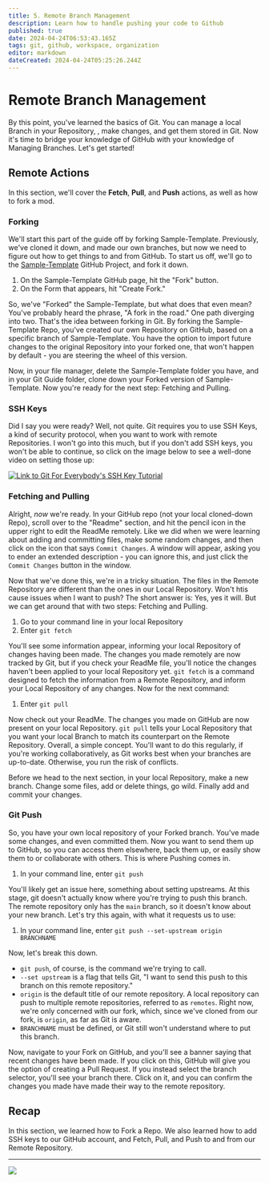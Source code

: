 ```yaml
---
title: 5. Remote Branch Management
description: Learn how to handle pushing your code to Github
published: true
date: 2024-04-24T06:53:43.165Z
tags: git, github, workspace, organization
editor: markdown
dateCreated: 2024-04-24T05:25:26.244Z
---
```


# Remote Branch Management
By this point, you've learned the basics of Git. You can manage a local Branch in your Repository, , make changes, and get them stored in Git. Now it's time to bridge your knowledge of GitHub with your knowledge of Managing Branches. Let's get started!

## Remote Actions
In this section, we'll cover the **Fetch**, **Pull**, and **Push** actions, as well as how to fork a mod.

### Forking
We'll start this part of the guide off by forking Sample-Template. Previously, we've cloned it down, and made our own branches, but now we need to figure out how to get things to and from GitHub. To start us off, we'll go to the [Sample-Template](https://github.com/BG3-Community-Library-Team/Sample-Template) GitHub Project, and fork it down.

1. On the Sample-Template GitHub page, hit the "Fork" button.
2. On the Form that appears, hit "Create Fork."

So, we've "Forked" the Sample-Template, but what does that even mean? You've probably heard the phrase, "A fork in the road." One path diverging into two. That's the idea between forking in Git. By forking the Sample-Template Repo, you've created our own Repository on GitHub, based on a specific branch of Sample-Template. You have the option to import future changes to the original Repository into your forked one, that won't happen by default - you are steering the wheel of this version.

Now, in your file manager, delete the Sample-Template folder you have, and in your Git Guide folder, clone down your Forked version of Sample-Template. Now you're ready for the next step: Fetching and Pulling. 

### SSH Keys
Did I say you were ready? Well, not quite. Git requires you to use SSH Keys, a kind of security protocol, when you want to work with remote Repositories. I won't go into this much, but if you don't add SSH keys, you won't be able to continue, so click on the image below to see a well-done video on setting those up:

[![Link to Git For Everybody's SSH Key Tutorial](http://img.youtube.com/vi/Z3ELWci34cM/0.jpg)](https://www.youtube.com/watch?v=Z3ELWci34cM "Git for Everybody: Creating and adding your SSH Key (Windows, Mac and Linux)")

### Fetching and Pulling 
Alright, *now* we're ready. In your GitHub repo (not your local cloned-down Repo), scroll over to the "Readme" section, and hit the pencil icon in the upper right to edit the ReadMe remotely. Like we did when we were learning about adding and committing files, make some random changes, and then click on the icon that says `Commit Changes`. A window will appear, asking you to ender an extended description - you can ignore this, and just click the `Commit Changes` button in the window.

Now that we've done this, we're in a tricky situation. The files in the Remote Repository are different than the ones in our Local Repository. Won't htis cause issues when I want to push? The short answer is: Yes, yes it will. But we can get around that with two steps: Fetching and Pulling.

1. Go to your command line in your local Repository
2. Enter `git fetch`

You'll see some information appear, informing your local Repository of changes having been made. The changes you made remotely are now tracked by Git, but if you check your ReadMe file, you'll notice the changes haven't been applied to your local Repository yet. `git fetch` is a command designed to fetch the information from a Remote Repository, and inform your Local Repository of any changes. Now for the next command:

1. Enter `git pull`

Now check out your ReadMe. The changes you made on GitHub are now present on your local Repository. `git pull` tells your Local Repository that you want your local Branch to match its counterpart on the Remote Repository. Overall, a simple concept. You'll want to do this regularly, if you're working collaboratively, as Git works best when your branches are up-to-date. Otherwise, you run the risk of conflicts.

Before we head to the next section, in your local Repository, make a new branch. Change some files, add or delete things, go wild. Finally add and commit your changes. 

### Git Push
So, you have your own local repository of your Forked branch. You've made some changes, and even committed them. Now you want to send them up to GitHub, so you can access them elsewhere, back them up, or easily show them to or collaborate with others. This is where Pushing comes in.

1. In your command line, enter `git push`

You'll likely get an issue here, something about setting upstreams. At this stage, git doesn't actually know where you're trying to push this branch. The remote repository only has the `main` branch, so it doesn't know about your new branch. Let's try this again, with what it requests us to use:

1. In your command line, enter `git push --set-upstream origin BRANCHNAME`

Now, let's break this down. 
- `git push`, of course, is the command we're trying to call. 
- `--set upstream` is a flag that tells Git, "I want to send this push to this branch on this remote repository." 
- `origin` is the default title of our remote repository. A local repository can push to multiple remote repositories, referred to as `remotes`. Right now, we're only concerned with our fork, which, since we've cloned from our fork, is `origin`, as far as Git is aware.
- `BRANCHNAME` must be defined, or Git still won't understand where to put this branch.

Now, navigate to your Fork on GitHub, and you'll see a banner saying that recent changes have been made. If you click on this, GitHub will give you the option of creating a Pull Request. If you instead select the branch selector, you'll see your branch there. Click on it, and you can confirm the changes you made have made their way to the remote repository.


## Recap
In this section, we learned how to Fork a Repo. We also learned how to add SSH keys to our GitHub account, and Fetch, Pull, and Push to and from our Remote Repository.

---

[<img align="left" src="https://img.shields.io/badge/Previous-Branch_Management-blue?style=for-the-badge">](/Tutorials/Tools/modders-guide-to-git/branch-management)